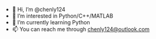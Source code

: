 - 👋 Hi, I’m @chenly124
- 👀 I’m interested in Python/C++/MATLAB
- 🌱 I’m currently learning Python
- 📫 You can reach me through chenly124@outlook.com

<!---
chenly124/chenly124 is a ✨ special ✨ repository because its `README.md` (this file) appears on your GitHub profile.
You can click the Preview link to take a look at your changes.
--->
